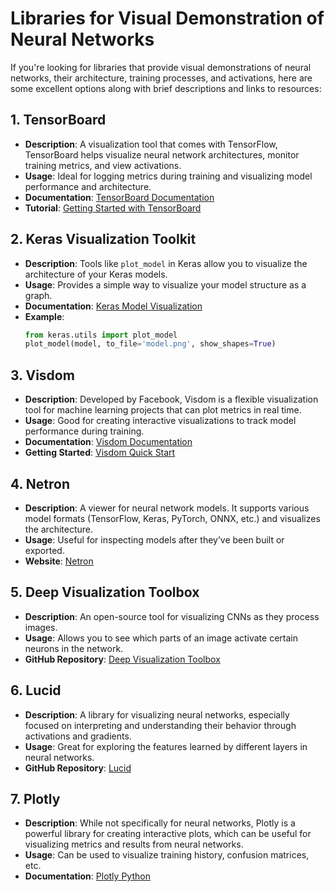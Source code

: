 # Libraries for Visual Demonstration of Neural Networks

If you're looking for libraries that provide visual demonstrations of neural networks, their architecture, training processes, and activations, here are some excellent options along with brief descriptions and links to resources:

## 1. TensorBoard
- **Description**: A visualization tool that comes with TensorFlow, TensorBoard helps visualize neural network architectures, monitor training metrics, and view activations.
- **Usage**: Ideal for logging metrics during training and visualizing model performance and architecture.
- **Documentation**: [TensorBoard Documentation](https://www.tensorflow.org/tensorboard)
- **Tutorial**: [Getting Started with TensorBoard](https://www.tensorflow.org/tensorboard/get_started)

## 2. Keras Visualization Toolkit
- **Description**: Tools like `plot_model` in Keras allow you to visualize the architecture of your Keras models.
- **Usage**: Provides a simple way to visualize your model structure as a graph.
- **Documentation**: [Keras Model Visualization](https://keras.io/guides/functional_api/)
- **Example**:
  ```python
  from keras.utils import plot_model
  plot_model(model, to_file='model.png', show_shapes=True)
  
## 3. Visdom
- **Description**: Developed by Facebook, Visdom is a flexible visualization tool for machine learning projects that can plot metrics in real time.
- **Usage**: Good for creating interactive visualizations to track model performance during training.
- **Documentation**: [Visdom Documentation](https://github.com/facebookresearch/visdom)
- **Getting Started**: [Visdom Quick Start](https://github.com/facebookresearch/visdom#quick-start)
  
## 4. Netron
- **Description**: A viewer for neural network models. It supports various model formats (TensorFlow, Keras, PyTorch, ONNX, etc.) and visualizes the architecture.
- **Usage**: Useful for inspecting models after they’ve been built or exported.
- **Website**: [Netron](https://netron.app/)

## 5. Deep Visualization Toolbox
- **Description**: An open-source tool for visualizing CNNs as they process images.
- **Usage**: Allows you to see which parts of an image activate certain neurons in the network.
- **GitHub Repository**: [Deep Visualization Toolbox](https://github.com/yosinski/deep-visualization-toolbox)

## 6. Lucid
- **Description**: A library for visualizing neural networks, especially focused on interpreting and understanding their behavior through activations and gradients.
- **Usage**: Great for exploring the features learned by different layers in neural networks.
- **GitHub Repository**: [Lucid](https://github.com/ChrisCummins/Lucid)

## 7. Plotly
- **Description**: While not specifically for neural networks, Plotly is a powerful library for creating interactive plots, which can be useful for visualizing metrics and results from neural networks.
- **Usage**: Can be used to visualize training history, confusion matrices, etc.
- **Documentation**: [Plotly Python](https://plotly.com/python/)
